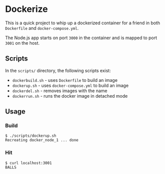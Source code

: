 # Dockerize

This is a quick project to whip up a dockerized container for a friend in both `Dockerfile` and `docker-compose.yml`.

The Node.js app starts on port `3000` in the container and is mapped to port `3001` on the host.

## Scripts

In the `scripts/` directory, the following scripts exist:

* `dockerbuild.sh` - uses `Dockerfile` to build an image
* `dockerup.sh` - uses `docker-compose.yml` to build an image
* `dockerdel.sh` - removes images with the name
* `dockerrun.sh` - runs the docker image in detached mode

## Usage

### Build

    $ ./scripts/dockerup.sh
    Recreating docker_node_1 ... done

### Hit

    $ curl localhost:3001
    BALLS

